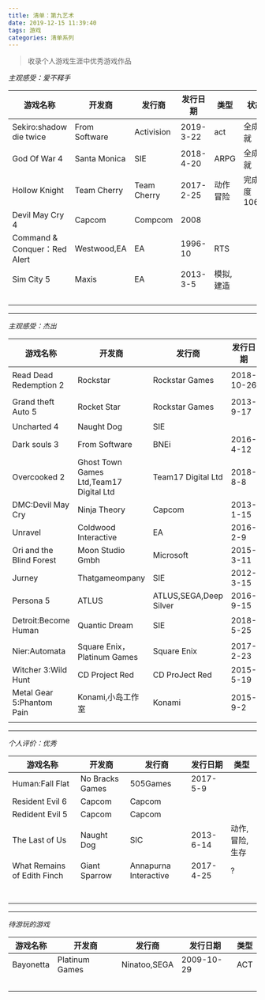 ```yaml
---
title: 清单：第九艺术
date: 2019-12-15 11:39:40
tags: 游戏
categories: 清单系列
---
```

>收录个人游戏生涯中优秀游戏作品

<!--more-->

*主观感受：爱不释手*

|游戏名称|开发商|发行商|发行日期|类型|状态|
|---|---|---|---|---|---|
|Sekiro:shadow die twice|From Software|Activision|2019-3-22|act|全成就|
|God Of War 4|Santa Monica|SIE|2018-4-20|ARPG|全成就|
|Hollow Knight|Team Cherry|Team Cherry|2017-2-25|动作冒险|完成度106%|
|Devil May Cry 4|Capcom|Compcom|2008||
|Command & Conquer：Red Alert|Westwood,EA|EA|1996-10|RTS|
|Sim City 5|Maxis|EA|2013-3-5|模拟,建造|
||||||
||||||
||||||
||||||


---

*主观感受：杰出*

|游戏名称|开发商|发行商|发行日期|类型|
|---|---|---|---|---|
|Read Dead Redemption 2|Rockstar|Rockstar Games|2018-10-26|动作冒险|
|Grand theft Auto 5|Rocket Star|Rockstar Games|2013-9-17|动作冒险|
|Uncharted 4|Naught Dog|SIE|||
|Dark souls 3|From Software|BNEi|2016-4-12|ARPG|
|Overcooked 2|Ghost Town Games Ltd,Team17 Digital Ltd|Team17 Digital Ltd|2018-8-8|?|
|DMC:Devil May Cry|Ninja Theory|Capcom|2013-1-15|ACT|
|Unravel|Coldwood Interactive|EA|2016-2-9|ACT|
|Ori and the Blind Forest|Moon Studio Gmbh|Microsoft|2015-3-11|AVG|
|Jurney|Thatgameompany|SIE|2012-3-15|?|
|Persona 5|ATLUS|ATLUS,SEGA,Deep Silver|2016-9-15|JRPG|
|Detroit:Become Human|Quantic Dream|SIE|2018-5-25|互动电影|
|Nier:Automata|Square Enix，Platinum Games|Square Enix|2017-2-23|ARPG|
|Witcher 3:Wild Hunt|CD Project Red|CD ProJect Red|2015-5-19|ARPG|
|Metal Gear 5:Phantom Pain|Konami,小岛工作室|Konami|2015-9-2|潜入|
|||||||
---

*个人评价：优秀*

|游戏名称|开发商|发行商|发行日期|类型|
|---|---|---|---|---|
|Human:Fall Flat|No Bracks Games|505Games|2017-5-9|
|Resident Evil 6|Capcom|Capcom||
|Redident Evil 5|Capcom|Capcom||
|The Last of Us|Naught Dog|SIC|2013-6-14|动作,冒险,生存|
|What Remains of Edith Finch|Giant Sparrow|Annapurna Interactive|2017-4-25|?|
|||||            
|||||            
|||||            
|||||            
|||||            
|||||            
|||||            
---


*待游玩的游戏*

|游戏名称|开发商|发行商|发行日期|类型|    
|---|---|---|---|---|    
|Bayonetta|Platinum Games|Ninatoo,SEGA|2009-10-29|ACT| 
|||||| 
|||||| 
|||||| 
|||||| 
|||||| 